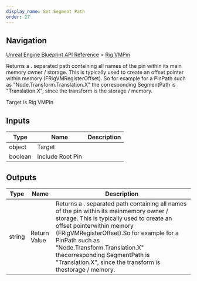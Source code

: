 ```yaml
---
display_name: Get Segment Path
order: 27
---
```

## Navigation

[Unreal Engine Blueprint API Reference](https://dev.epicgames.com/documentation/en-us/unreal-engine/BlueprintAPI) > [Rig VMPin](https://dev.epicgames.com/documentation/en-us/unreal-engine/BlueprintAPI/RigVMPin)

Returns a . separated path containing all names of the pin within its main
memory owner / storage. This is typically used to create an offset pointer
within memory (FRigVMRegisterOffset).
So for example for a PinPath such as "Node.Transform.Translation.X" the
corresponding SegmentPath is "Translation.X", since the transform is the
storage / memory.

Target is Rig VMPin

## Inputs

| Type | Name | Description |
| --- | --- | --- |
| object | Target |  |
| boolean | Include Root Pin |  |

## Outputs

| Type | Name | Description |
| --- | --- | --- |
| string | Return Value | Returns a . separated path containing all names of the pin within its mainmemory owner / storage. This is typically used to create an offset pointerwithin memory (FRigVMRegisterOffset).So for example for a PinPath such as "Node.Transform.Translation.X" thecorresponding SegmentPath is "Translation.X", since the transform is thestorage / memory. |
